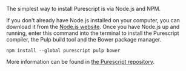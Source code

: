 The simplest way to install Purescript is via Node.js and NPM.

If you don't already have Node.js installed on your computer, you can download
it from the [Node.js website](https://nodejs.org/). Once you have Node.js up
and running, enter this command into the terminal to install the Purescript
compiler, the Pulp build tool and the Bower package manager.

    npm install --global purescript pulp bower

More information can be found in [the Purescript repository](https://github.com/purescript/purescript/blob/master/INSTALL.md).
